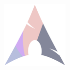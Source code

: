 <br><div align="center"><img width="40%" src="https://raw.githubusercontent.com/mahadishaikat/Image-Repo/41d93d0be43e4c521b8ad6556fb729b4baed2f69/Hyprdots/lets%20check%20102.svg"/><br></div>
